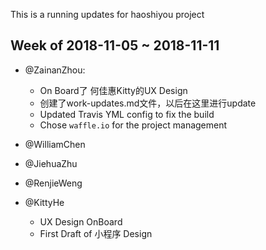 This is a running updates for haoshiyou project

## Week of 2018-11-05 ~ 2018-11-11
 - @ZainanZhou:
   - On Board了 何佳惠Kitty的UX Design
   - 创建了work-updates.md文件，以后在这里进行update
   - Updated Travis YML config to fix the build
   - Chose `waffle.io` for the project management

 - @WilliamChen
 
 - @JiehuaZhu
 
 - @RenjieWeng

 - @KittyHe
   - UX Design OnBoard
   - First Draft of 小程序 Design

